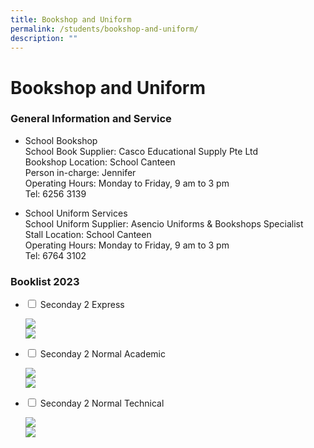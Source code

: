 ```yaml
---
title: Bookshop and Uniform
permalink: /students/bookshop-and-uniform/
description: ""
---
```

# **Bookshop and Uniform**

### General Information and Service

*   School Bookshop  
    School Book Supplier: Casco Educational Supply Pte Ltd  
    Bookshop Location: School Canteen  
    Person in-charge: Jennifer  
    Operating Hours: Monday to Friday, 9 am to 3 pm  
    Tel: 6256 3139

*   School Uniform Services  
    School Uniform Supplier: Asencio Uniforms & Bookshops Specialist  
    Stall Location: School Canteen  
    Operating Hours: Monday to Friday, 9 am to 3 pm  
    Tel: 6764 3102

### Booklist 2023




<ul class="jekyllcodex_accordion">
  <li>
    <input type="checkbox" id="accordion1">
    <label for="accordion1">Seconday 2 Express</label>
    <div>
      <p><img src="/images/Binder1_Page_01-scaled.jpg"><br><img src="/images/Binder1_Page_02-scaled.jpg"></p>
    </div>
	</li>
	  <li>
    <input type="checkbox" id="accordion2">
    <label for="accordion2">Seconday 2 Normal Academic</label>
    <div>
      <p><img src="/images/Binder1_Page_03-scaled.jpg"><br><img src="/images/Binder1_Page_04-scaled.jpg"></p>
    </div>
	</li>
		  <li>
    <input type="checkbox" id="accordion3">
    <label for="accordion3">Seconday 2 Normal Technical</label>
    <div>
      <p><img src="/images/Binder1_Page_05-scaled.jpg"><br><img src="/images/Binder1_Page_06-scaled.jpg"></p>
    </div>
	</li>